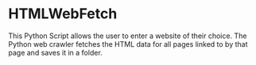 # HTMLWebFetch

This Python Script allows the user to enter a website of their choice. The Python web crawler fetches the HTML data for all pages linked to by that page and saves it in a folder.
